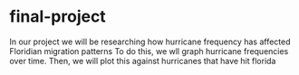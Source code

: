 # final-project
In our project we will be researching how hurricane frequency has affected Floridian migration patterns
To do this, we wll graph hurricane frequencies over time. Then, we will plot this against hurricanes that have hit florida
